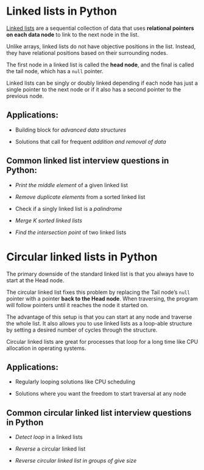 # Linked lists in Python

[Linked lists](https://www.educative.io/blog/data-structures-linked-list-java-tutorial) are a sequential collection of data that uses **relational pointers on each data node** to link to the next node in the list.

Unlike arrays, linked lists do not have objective positions in the list. Instead, they have relational positions based on their surrounding nodes.

The first node in a linked list is called the **head node**, and the final is called the tail node, which has a `null` pointer.

Linked lists can be singly or doubly linked depending if each node has just a single pointer to the next node or if it also has a second pointer to the previous node.

## Applications:

- Building block for *advanced data structures*

- Solutions that call for frequent *addition and removal of data*

## Common linked list interview questions in Python:

- *Print the middle element* of a given linked list

- *Remove duplicate elements* from a sorted linked list

- Check if a singly linked list is a *palindrome*

- *Merge K sorted linked lists*

- *Find the intersection point* of two linked lists

# Circular linked lists in Python

The primary downside of the standard linked list is that you always have to start at the Head node.

The circular linked list fixes this problem by replacing the Tail node’s `null` pointer with a pointer **back to the Head node**. When traversing, the program will follow pointers until it reaches the node it started on.

The advantage of this setup is that you can start at any node and traverse the whole list. It also allows you to use linked lists as a loop-able structure by setting a desired number of cycles through the structure.

Circular linked lists are great for processes that loop for a long time like CPU allocation in operating systems.

## Applications:

- Regularly looping solutions like CPU scheduling

- Solutions where you want the freedom to start traversal at any node

## Common circular linked list interview questions in Python

- *Detect loop* in a linked lists

- *Reverse* a circular linked list

- *Reverse circular linked list in groups of give size*
